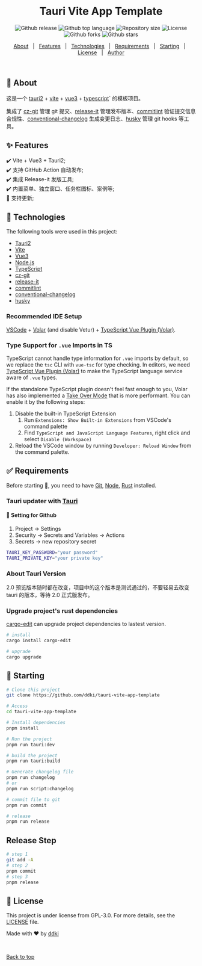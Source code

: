 <div align="center" id="top"> 
  <!-- <img src="./.github/app.gif" alt="Tauri Vite App Template" /> -->

&#xa0;

  <!-- <a href="https://tauriviteappdemo.netlify.app">Demo</a> -->
</div>

<h1 align="center">Tauri Vite App Template</h1>

<p align="center">
  <img alt="Github release" src="https://img.shields.io/github/release/ddki/tauri-vite-app-template">

  <img alt="Github top language" src="https://img.shields.io/github/languages/top/ddki/tauri-vite-app-template">

  <!-- <img alt="Github language count" src="https://img.shields.io/github/languages/count/ddki/tauri-vite-app-template"> -->

  <img alt="Repository size" src="https://img.shields.io/github/repo-size/ddki/tauri-vite-app-template">

  <img alt="License" src="https://img.shields.io/github/license/ddki/tauri-vite-app-template">

  <!-- <img alt="Github issues" src="https://img.shields.io/github/issues/ddki/tauri-vite-app-template" /> -->

  <img alt="Github forks" src="https://img.shields.io/github/forks/ddki/tauri-vite-app-template" />

  <img alt="Github stars" src="https://img.shields.io/github/stars/ddki/tauri-vite-app-template" />
</p>

<!-- Status

<h4 align="center">
	🚧  Tauri Vite App Demo 🚀 Under construction...  🚧
</h4>

<hr> -->

<p align="center">
  <a href="#dart-about">About</a> &#xa0; | &#xa0; 
  <a href="#sparkles-features">Features</a> &#xa0; | &#xa0;
  <a href="#rocket-technologies">Technologies</a> &#xa0; | &#xa0;
  <a href="#white_check_mark-requirements">Requirements</a> &#xa0; | &#xa0;
  <a href="#checkered_flag-starting">Starting</a> &#xa0; | &#xa0;
  <a href="#memo-license">License</a> &#xa0; | &#xa0;
  <a href="https://github.com/ddki" target="_blank">Author</a>
</p>

<br>

## :dart: About

这是一个 [tauri2](https://next--tauri.netlify.app/) + [vite](https://vitejs.dev/) + [vue3](https://vuejs.org/) + [typescript](https://www.typescriptlang.org/)` 的模板项目。

集成了 [cz-git](https://cz-git.qbb.sh) 管理 git 提交、[release-it](https://github.com/release-it/release-it) 管理发布版本、[commitlint](https://github.com/conventional-changelog/commitlint) 验证提交信息合规性、[conventional-changelog](https://github.com/conventional-changelog/conventional-changelog) 生成变更日志、[husky](https://github.com/husky/husky) 管理 git hooks 等工具。

## :sparkles: Features

:heavy_check_mark: Vite + Vue3 + Tauri2;\
:heavy_check_mark: 支持 GitHub Action 自动发布;\
:heavy_check_mark: 集成 Release-it 发版工具;\
:heavy_check_mark: 内置菜单、独立窗口、任务栏图标、案例等;\
:black_square_button: 支持更新;

## :rocket: Technologies

The following tools were used in this project:

- [Tauri2](https://next--tauri.netlify.app/)
- [Vite](https://vitejs.dev/)
- [Vue3](https://vuejs.org/)
- [Node.js](https://nodejs.org/en/)
- [TypeScript](https://www.typescriptlang.org/)
- [cz-git](https://cz-git.qbb.sh)
- [release-it](https://github.com/release-it/release-it)
- [commitlint](https://github.com/conventional-changelog/commitlint)
- [conventional-changelog](https://github.com/conventional-changelog/conventional-changelog)
- [husky](https://github.com/husky/husky)

### Recommended IDE Setup

[VSCode](https://code.visualstudio.com/) + [Volar](https://marketplace.visualstudio.com/items?itemName=Vue.volar) (and disable Vetur) + [TypeScript Vue Plugin (Volar)](https://marketplace.visualstudio.com/items?itemName=Vue.vscode-typescript-vue-plugin).

### Type Support for `.vue` Imports in TS

TypeScript cannot handle type information for `.vue` imports by default, so we replace the `tsc` CLI with `vue-tsc` for type checking. In editors, we need [TypeScript Vue Plugin (Volar)](https://marketplace.visualstudio.com/items?itemName=Vue.vscode-typescript-vue-plugin) to make the TypeScript language service aware of `.vue` types.

If the standalone TypeScript plugin doesn't feel fast enough to you, Volar has also implemented a [Take Over Mode](https://github.com/johnsoncodehk/volar/discussions/471#discussioncomment-1361669) that is more performant. You can enable it by the following steps:

1. Disable the built-in TypeScript Extension
   1. Run `Extensions: Show Built-in Extensions` from VSCode's command palette
   2. Find `TypeScript and JavaScript Language Features`, right click and select `Disable (Workspace)`
2. Reload the VSCode window by running `Developer: Reload Window` from the command palette.

## :white_check_mark: Requirements

Before starting :checkered_flag:, you need to have [Git](https://git-scm.com), [Node](https://nodejs.org/en/), [Rust](https://www.rust-lang.org/) installed.

### Tauri updater with [Tauri](https://next--tauri.netlify.app/next/guides/distribution/updater)

#### :ferris_wheel: Setting for Github

1. Project -> Settings
2. Security -> Secrets and Variables -> Actions
3. Secrets -> new repository secret

```sh
TAURI_KEY_PASSWORD="your password"
TAURI_PRIVATE_KEY="your private key"
```

### About Tauri Version

2.0 预览版本随时都在改变，项目中的这个版本是测试通过的，不要轻易去改变 tauri 的版本，等待 2.0 正式版发布。

### Upgrade project's rust dependencies

[cargo-edit](https://github.com/killercup/cargo-edit) can upgrade project dependencies to lastest version.

```bash
# install
cargo install cargo-edit

# upgrade
cargo upgrade
```

## :checkered_flag: Starting

```bash
# Clone this project
git clone https://github.com/ddki/tauri-vite-app-template

# Access
cd tauri-vite-app-template

# Install dependencies
pnpm install

# Run the project
pnpm run tauri:dev

# build the project
pnpm run tauri:build

# Generate changelog file
pnpm run changelog
# or
pnpm run script:changelog

# commit file to git
pnpm run commit

# release
pnpm run release

```

## Release Step

```bash
# step 1
git add -A
# step 2
pnpm commit
# step 3
pnpm release
```

## :memo: License

This project is under license from GPL-3.0. For more details, see the [LICENSE](LICENSE) file.

Made with :heart: by <a href="https://github.com/ddki" target="_blank">ddki</a>

&#xa0;

<a href="#top">Back to top</a>
